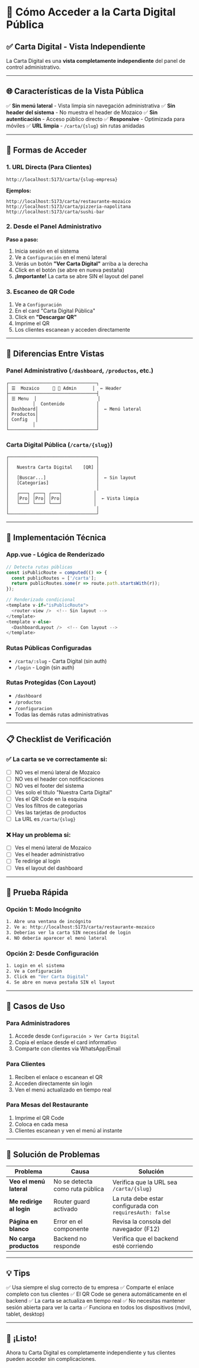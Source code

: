 # 🎯 Cómo Acceder a la Carta Digital Pública

## ✅ **Carta Digital - Vista Independiente**

La Carta Digital es una **vista completamente independiente** del panel de control administrativo.

---

## 🌐 **Características de la Vista Pública**

✅ **Sin menú lateral** - Vista limpia sin navegación administrativa
✅ **Sin header del sistema** - No muestra el header de Mozaico
✅ **Sin autenticación** - Acceso público directo
✅ **Responsive** - Optimizada para móviles
✅ **URL limpia** - `/carta/{slug}` sin rutas anidadas

---

## 📱 **Formas de Acceder**

### 1. **URL Directa (Para Clientes)**

```
http://localhost:5173/carta/{slug-empresa}
```

**Ejemplos:**
```
http://localhost:5173/carta/restaurante-mozaico
http://localhost:5173/carta/pizzeria-napolitana
http://localhost:5173/carta/sushi-bar
```

### 2. **Desde el Panel Administrativo**

**Paso a paso:**
1. Inicia sesión en el sistema
2. Ve a `Configuración` en el menú lateral
3. Verás un botón **"Ver Carta Digital"** arriba a la derecha
4. Click en el botón (se abre en nueva pestaña)
5. **¡Importante!** La carta se abre SIN el layout del panel

### 3. **Escaneo de QR Code**

1. Ve a `Configuración`
2. En el card "Carta Digital Pública"
3. Click en **"Descargar QR"**
4. Imprime el QR
5. Los clientes escanean y acceden directamente

---

## 🎨 **Diferencias Entre Vistas**

### **Panel Administrativo** (`/dashboard`, `/productos`, etc.)
```
┌─────────────────────────────────┐
│ ☰  Mozaico     🔔 👤 Admin      │  ← Header
├─────────────────────────────────┤
│ ☰ Menu  │                       │
│         │  Contenido            │
│ Dashboard│                      │  ← Menú lateral
│ Productos│                      │
│ Config   │                      │
│         │                       │
└─────────────────────────────────┘
```

### **Carta Digital Pública** (`/carta/{slug}`)
```
┌─────────────────────────────────┐
│                                 │
│   Nuestra Carta Digital    [QR] │
│                                 │
│   [Buscar...]                   │  ← Sin layout
│   [Categorías]                  │
│                                 │
│   ┌───┐ ┌───┐ ┌───┐            │
│   │Pro│ │Pro│ │Pro│            │  ← Vista limpia
│   └───┘ └───┘ └───┘            │
│                                 │
└─────────────────────────────────┘
```

---

## 🔧 **Implementación Técnica**

### **App.vue - Lógica de Renderizado**

```typescript
// Detecta rutas públicas
const isPublicRoute = computed(() => {
  const publicRoutes = ['/carta'];
  return publicRoutes.some(r => route.path.startsWith(r));
});

// Renderizado condicional
<template v-if="isPublicRoute">
  <router-view />  <!-- Sin layout -->
</template>
<template v-else>
  <DashboardLayout />  <!-- Con layout -->
</template>
```

### **Rutas Públicas Configuradas**
- `/carta/:slug` - Carta Digital (sin auth)
- `/login` - Login (sin auth)

### **Rutas Protegidas (Con Layout)**
- `/dashboard`
- `/productos`
- `/configuracion`
- Todas las demás rutas administrativas

---

## 📋 **Checklist de Verificación**

### ✅ **La carta se ve correctamente si:**

- [ ] NO ves el menú lateral de Mozaico
- [ ] NO ves el header con notificaciones
- [ ] NO ves el footer del sistema
- [ ] Ves solo el título "Nuestra Carta Digital"
- [ ] Ves el QR Code en la esquina
- [ ] Ves los filtros de categorías
- [ ] Ves las tarjetas de productos
- [ ] La URL es `/carta/{slug}`

### ❌ **Hay un problema si:**

- [ ] Ves el menú lateral de Mozaico
- [ ] Ves el header administrativo
- [ ] Te redirige al login
- [ ] Ves el layout del dashboard

---

## 🚀 **Prueba Rápida**

### **Opción 1: Modo Incógnito**
```bash
1. Abre una ventana de incógnito
2. Ve a: http://localhost:5173/carta/restaurante-mozaico
3. Deberías ver la carta SIN necesidad de login
4. NO debería aparecer el menú lateral
```

### **Opción 2: Desde Configuración**
```bash
1. Login en el sistema
2. Ve a Configuración
3. Click en "Ver Carta Digital"
4. Se abre en nueva pestaña SIN el layout
```

---

## 🎯 **Casos de Uso**

### **Para Administradores**
1. Accede desde `Configuración > Ver Carta Digital`
2. Copia el enlace desde el card informativo
3. Comparte con clientes vía WhatsApp/Email

### **Para Clientes**
1. Reciben el enlace o escanean el QR
2. Acceden directamente sin login
3. Ven el menú actualizado en tiempo real

### **Para Mesas del Restaurante**
1. Imprime el QR Code
2. Coloca en cada mesa
3. Clientes escanean y ven el menú al instante

---

## 🐛 **Solución de Problemas**

| Problema | Causa | Solución |
|----------|-------|----------|
| **Veo el menú lateral** | No se detecta como ruta pública | Verifica que la URL sea `/carta/{slug}` |
| **Me redirige al login** | Router guard activado | La ruta debe estar configurada con `requiresAuth: false` |
| **Página en blanco** | Error en el componente | Revisa la consola del navegador (F12) |
| **No carga productos** | Backend no responde | Verifica que el backend esté corriendo |

---

## 💡 **Tips**

✅ Usa siempre el slug correcto de tu empresa
✅ Comparte el enlace completo con tus clientes
✅ El QR Code se genera automáticamente en el backend
✅ La carta se actualiza en tiempo real
✅ No necesitas mantener sesión abierta para ver la carta
✅ Funciona en todos los dispositivos (móvil, tablet, desktop)

---

## 🎉 **¡Listo!**

Ahora tu Carta Digital es completamente independiente y tus clientes pueden acceder sin complicaciones.
